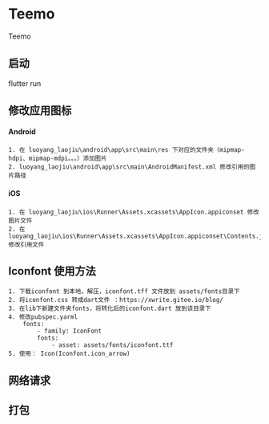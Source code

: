 # Teemo

Teemo

## 启动

flutter run

## 修改应用图标

#### Android

    1. 在 luoyang_laojiu\android\app\src\main\res 下对应的文件夹（mipmap-hdpi、mipmap-mdpi。。。）添加图片
    2. luoyang_laojiu\android\app\src\main\AndroidManifest.xml 修改引用的图片路径

#### iOS

    1. 在 luoyang_laojiu\ios\Runner\Assets.xcassets\AppIcon.appiconset 修改图片文件
    2. 在 luoyang_laojiu\ios\Runner\Assets.xcassets\AppIcon.appiconset\Contents.json 修改引用文件

## Iconfont 使用方法

    1. 下载iconfont 到本地，解压，iconfont.tff 文件放到 assets/fonts目录下
    2. 将iconfont.css 转成dart文件 ：https://xwrite.gitee.io/blog/
    3. 在lib下新建文件夹fonts，将转化后的iconfont.dart 放到该目录下
    4. 修改pubspec.yarml
        fonts:
            - family: IconFont
            fonts:
                - asset: assets/fonts/iconfont.ttf
    5. 使用： Icon(Iconfont.icon_arrow)

## 网络请求

## 打包
